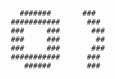 





                                  #######       ###       
                                ###########      ###     
                                ###     ###       ### 
                                ###     ###        ##
                                ###     ###       ###   
                                ###########      ###     
                                   ######        ###       
